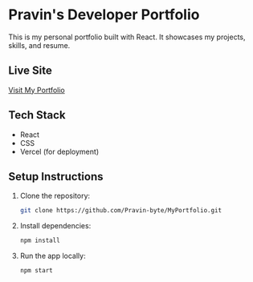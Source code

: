 # Pravin's Developer Portfolio

This is my personal portfolio built with React. It showcases my projects, skills, and resume.

## Live Site

[Visit My Portfolio](https://my-portfolio-one-rust-15.vercel.app/)  


## Tech Stack

- React
- CSS
- Vercel (for deployment)

## Setup Instructions

1. Clone the repository:
   ```bash
   git clone https://github.com/Pravin-byte/MyPortfolio.git
   ```

2. Install dependencies:
   ```bash
   npm install
   ```

3. Run the app locally:
   ```bash
   npm start
   ```
